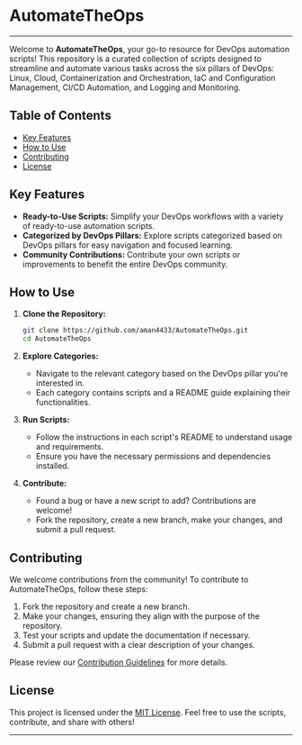# AutomateTheOps
---

Welcome to **AutomateTheOps**, your go-to resource for DevOps automation scripts! This repository is a curated collection of scripts designed to streamline and automate various tasks across the six pillars of DevOps: Linux, Cloud, Containerization and Orchestration, IaC and Configuration Management, CI/CD Automation, and Logging and Monitoring.

## Table of Contents

- [Key Features](#key-features)
- [How to Use](#how-to-use)
- [Contributing](#contributing)
- [License](#license)

## Key Features

- **Ready-to-Use Scripts:** Simplify your DevOps workflows with a variety of ready-to-use automation scripts.
- **Categorized by DevOps Pillars:** Explore scripts categorized based on DevOps pillars for easy navigation and focused learning.
- **Community Contributions:** Contribute your own scripts or improvements to benefit the entire DevOps community.

## How to Use

1. **Clone the Repository:**
   ```bash
   git clone https://github.com/aman4433/AutomateTheOps.git
   cd AutomateTheOps
   ```

2. **Explore Categories:**
   - Navigate to the relevant category based on the DevOps pillar you're interested in.
   - Each category contains scripts and a README guide explaining their functionalities.

3. **Run Scripts:**
   - Follow the instructions in each script's README to understand usage and requirements.
   - Ensure you have the necessary permissions and dependencies installed.

4. **Contribute:**
   - Found a bug or have a new script to add? Contributions are welcome!
   - Fork the repository, create a new branch, make your changes, and submit a pull request.

## Contributing

We welcome contributions from the community! To contribute to AutomateTheOps, follow these steps:

1. Fork the repository and create a new branch.
2. Make your changes, ensuring they align with the purpose of the repository.
3. Test your scripts and update the documentation if necessary.
4. Submit a pull request with a clear description of your changes.

Please review our [Contribution Guidelines](CONTRIBUTING.md) for more details.

## License

This project is licensed under the [MIT License](LICENSE). Feel free to use the scripts, contribute, and share with others!

---


